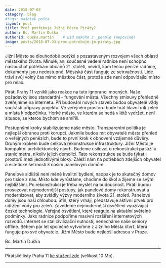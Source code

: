 ```yaml
---
date: 2018-07-03
category: blog
#tags: majetek pošta
layout: post
title: Proč potřebuje Jižní Město Piráty?
author: Bc. Martin Duška
authorId: duska.martin    # uid nekoho z _people (nepoviné)
image: posts/2018-07-03-proc-potrebuje-jm-piraty.jpg
---
```


Jižní Město se dlouhodobě potýká s pozastaveným rozvojem všech oblastí městského života. Minulé, ani současné vedení radnice není schopno naslouchat potřebám občanů 21. století, nevidí, kam tečou peníze radnice, dokumenty jsou nedostupné. Městská část funguje ze setrvačnosti. Lidé tráví svůj volný čas mimo městkou část, protože zde není odpovídající místo pro relax.

Piráti Prahy 11 vznikli jako reakce na tuto ignoranci mocných. Naše požadavky jsou standardní - fungování města. Všechny smlouvy přehledně zveřejníme na internetu. Při budování nových staveb budou obyvatelé vždy součástí přípravy projektu. Ve veřejném prostoru bude hrát hlavní roli zeleň a místa k odpočinku. Horké město, ve kterém se nedá v létě vydržet, není situace, se kterou bychom se smířili.

Postupnými kroky stabilizujeme naše město. Transparentní politika je nejlepší obranou proti korupci. Jakmile budou mít obyvatelé města přehled o veřejných penězích, bude to první krok k obnovení vzájemné důvěry.  Druhým krokem bude celková rekonstrukce infrastruktury. Jižní Město je kompaktní architektonický návrh. Budeme usilovat o rekonstrukci pasáží u stanic metra, nikoliv jejich demolici. Tato rekonstrukce se bude týkat i prostorů mezi jednotlivými bloky. Záleží nám na potřebách zdejších obyvatel a estetické šetrnosti k našim panelovým domům.

Panelové sídliště není méně kvalitní bydlení, naopak je to skutečný domov pro tisíce z nás. Místo kde vyrůstáme, chodíme do škol a žijeme se svými nejbližšími. Po rekonstrukci je třeba myslet na budoucnost. Piráti budou prosazovat nejmodernější postupy, jak panelové domy rekonstruovat a modernizovat, aby zvládly výzvy moderního života 21. století. Panelové domy jsou naší chloubou. Stín, který vrhají, představuje aktivní prvek pro udržení vody pro zeleň. Zavedeme nejmodernější osvětlení využívající české technologie. Veřejné osvětlení, které reaguje na aktuální světelné podmínky. Jako radnice podpoříme masivní rozšíření internetových rozvodů. Internet se stal civilizační nutností, nenecháme naše seniory offline. Během pár let společně vytvoříme z Jižního Města čtvrť, která funguje pro své obyvatele. Jižní Město bude nejlepší adresou v Praze.

Bc. Martin Duška

---

Pirátské listy Praha 11 [ke stažení zde](/assets/pdf/2018-07-10-praha-11.pdf) (velikost 10 Mb).

- - -
